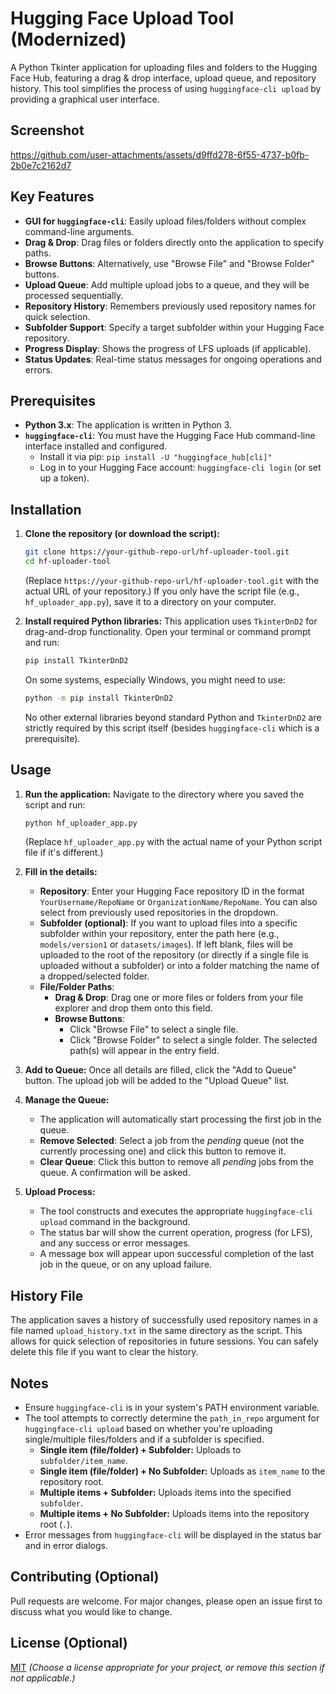 # Hugging Face Upload Tool (Modernized)

A Python Tkinter application for uploading files and folders to the Hugging Face Hub, featuring a drag & drop interface, upload queue, and repository history. This tool simplifies the process of using `huggingface-cli upload` by providing a graphical user interface.

## Screenshot

https://github.com/user-attachments/assets/d9ffd278-6f55-4737-b0fb-2b0e7c2162d7

## Key Features

*   **GUI for `huggingface-cli`**: Easily upload files/folders without complex command-line arguments.
*   **Drag & Drop**: Drag files or folders directly onto the application to specify paths.
*   **Browse Buttons**: Alternatively, use "Browse File" and "Browse Folder" buttons.
*   **Upload Queue**: Add multiple upload jobs to a queue, and they will be processed sequentially.
*   **Repository History**: Remembers previously used repository names for quick selection.
*   **Subfolder Support**: Specify a target subfolder within your Hugging Face repository.
*   **Progress Display**: Shows the progress of LFS uploads (if applicable).
*   **Status Updates**: Real-time status messages for ongoing operations and errors.

## Prerequisites

*   **Python 3.x**: The application is written in Python 3.
*   **`huggingface-cli`**: You must have the Hugging Face Hub command-line interface installed and configured.
    *   Install it via pip: `pip install -U "huggingface_hub[cli]"`
    *   Log in to your Hugging Face account: `huggingface-cli login` (or set up a token).

## Installation

1.  **Clone the repository (or download the script):**
    ```bash
    git clone https://your-github-repo-url/hf-uploader-tool.git
    cd hf-uploader-tool
    ```
    (Replace `https://your-github-repo-url/hf-uploader-tool.git` with the actual URL of your repository.)
    If you only have the script file (e.g., `hf_uploader_app.py`), save it to a directory on your computer.

2.  **Install required Python libraries:**
    This application uses `TkinterDnD2` for drag-and-drop functionality.
    Open your terminal or command prompt and run:
    ```bash
    pip install TkinterDnD2
    ```
    On some systems, especially Windows, you might need to use:
    ```bash
    python -m pip install TkinterDnD2
    ```
    No other external libraries beyond standard Python and `TkinterDnD2` are strictly required by this script itself (besides `huggingface-cli` which is a prerequisite).

## Usage

1.  **Run the application:**
    Navigate to the directory where you saved the script and run:
    ```bash
    python hf_uploader_app.py
    ```
    (Replace `hf_uploader_app.py` with the actual name of your Python script file if it's different.)

2.  **Fill in the details:**
    *   **Repository**: Enter your Hugging Face repository ID in the format `YourUsername/RepoName` or `OrganizationName/RepoName`. You can also select from previously used repositories in the dropdown.
    *   **Subfolder (optional)**: If you want to upload files into a specific subfolder within your repository, enter the path here (e.g., `models/version1` or `datasets/images`). If left blank, files will be uploaded to the root of the repository (or directly if a single file is uploaded without a subfolder) or into a folder matching the name of a dropped/selected folder.
    *   **File/Folder Paths**:
        *   **Drag & Drop**: Drag one or more files or folders from your file explorer and drop them onto this field.
        *   **Browse Buttons**:
            *   Click "Browse File" to select a single file.
            *   Click "Browse Folder" to select a single folder.
        The selected path(s) will appear in the entry field.

3.  **Add to Queue:**
    Once all details are filled, click the "Add to Queue" button. The upload job will be added to the "Upload Queue" list.

4.  **Manage the Queue:**
    *   The application will automatically start processing the first job in the queue.
    *   **Remove Selected**: Select a job from the *pending* queue (not the currently processing one) and click this button to remove it.
    *   **Clear Queue**: Click this button to remove all *pending* jobs from the queue. A confirmation will be asked.

5.  **Upload Process:**
    *   The tool constructs and executes the appropriate `huggingface-cli upload` command in the background.
    *   The status bar will show the current operation, progress (for LFS), and any success or error messages.
    *   A message box will appear upon successful completion of the last job in the queue, or on any upload failure.

## History File

The application saves a history of successfully used repository names in a file named `upload_history.txt` in the same directory as the script. This allows for quick selection of repositories in future sessions. You can safely delete this file if you want to clear the history.

## Notes

*   Ensure `huggingface-cli` is in your system's PATH environment variable.
*   The tool attempts to correctly determine the `path_in_repo` argument for `huggingface-cli upload` based on whether you're uploading single/multiple files/folders and if a subfolder is specified.
    *   **Single item (file/folder) + Subfolder:** Uploads to `subfolder/item_name`.
    *   **Single item (file/folder) + No Subfolder:** Uploads as `item_name` to the repository root.
    *   **Multiple items + Subfolder:** Uploads items into the specified `subfolder`.
    *   **Multiple items + No Subfolder:** Uploads items into the repository root (`.`).
*   Error messages from `huggingface-cli` will be displayed in the status bar and in error dialogs.

## Contributing (Optional)

Pull requests are welcome. For major changes, please open an issue first to discuss what you would like to change.

## License (Optional)

[MIT](https://choosealicense.com/licenses/mit/)
*(Choose a license appropriate for your project, or remove this section if not applicable.)*
